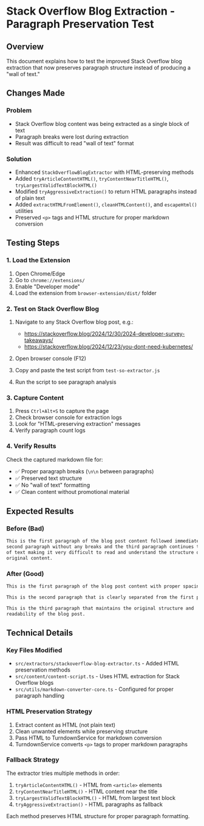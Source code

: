 # Stack Overflow Blog Extraction - Paragraph Preservation Test

## Overview

This document explains how to test the improved Stack Overflow blog extraction
that now preserves paragraph structure instead of producing a "wall of text."

## Changes Made

### Problem

- Stack Overflow blog content was being extracted as a single block of text
- Paragraph breaks were lost during extraction
- Result was difficult to read "wall of text" format

### Solution

- Enhanced `StackOverflowBlogExtractor` with HTML-preserving methods
- Added `tryArticleContentHTML()`, `tryContentNearTitleHTML()`,
  `tryLargestValidTextBlockHTML()`
- Modified `tryAggressiveExtraction()` to return HTML paragraphs instead of
  plain text
- Added `extractHTMLFromElement()`, `cleanHTMLContent()`, and `escapeHtml()`
  utilities
- Preserved `<p>` tags and HTML structure for proper markdown conversion

## Testing Steps

### 1. Load the Extension

1. Open Chrome/Edge
2. Go to `chrome://extensions/`
3. Enable "Developer mode"
4. Load the extension from `browser-extension/dist/` folder

### 2. Test on Stack Overflow Blog

1. Navigate to any Stack Overflow blog post, e.g.:

   - https://stackoverflow.blog/2024/12/30/2024-developer-survey-takeaways/
   - https://stackoverflow.blog/2024/12/23/you-dont-need-kubernetes/

2. Open browser console (F12)

3. Copy and paste the test script from `test-so-extractor.js`

4. Run the script to see paragraph analysis

### 3. Capture Content

1. Press `Ctrl+Alt+S` to capture the page
2. Check browser console for extraction logs
3. Look for "HTML-preserving extraction" messages
4. Verify paragraph count logs

### 4. Verify Results

Check the captured markdown file for:

- ✅ Proper paragraph breaks (`\n\n` between paragraphs)
- ✅ Preserved text structure
- ✅ No "wall of text" formatting
- ✅ Clean content without promotional material

## Expected Results

### Before (Bad)

```markdown
This is the first paragraph of the blog post content followed immediately by the
second paragraph without any breaks and the third paragraph continues the wall
of text making it very difficult to read and understand the structure of the
original content.
```

### After (Good)

```markdown
This is the first paragraph of the blog post content with proper spacing.

This is the second paragraph that is clearly separated from the first paragraph.

This is the third paragraph that maintains the original structure and
readability of the blog post.
```

## Technical Details

### Key Files Modified

- `src/extractors/stackoverflow-blog-extractor.ts` - Added HTML preservation
  methods
- `src/content/content-script.ts` - Uses HTML extraction for Stack Overflow
  blogs
- `src/utils/markdown-converter-core.ts` - Configured for proper paragraph
  handling

### HTML Preservation Strategy

1. Extract content as HTML (not plain text)
2. Clean unwanted elements while preserving structure
3. Pass HTML to TurndownService for markdown conversion
4. TurndownService converts `<p>` tags to proper markdown paragraphs

### Fallback Strategy

The extractor tries multiple methods in order:

1. `tryArticleContentHTML()` - HTML from `<article>` elements
2. `tryContentNearTitleHTML()` - HTML content near the title
3. `tryLargestValidTextBlockHTML()` - HTML from largest text block
4. `tryAggressiveExtraction()` - HTML paragraphs as fallback

Each method preserves HTML structure for proper paragraph formatting.
